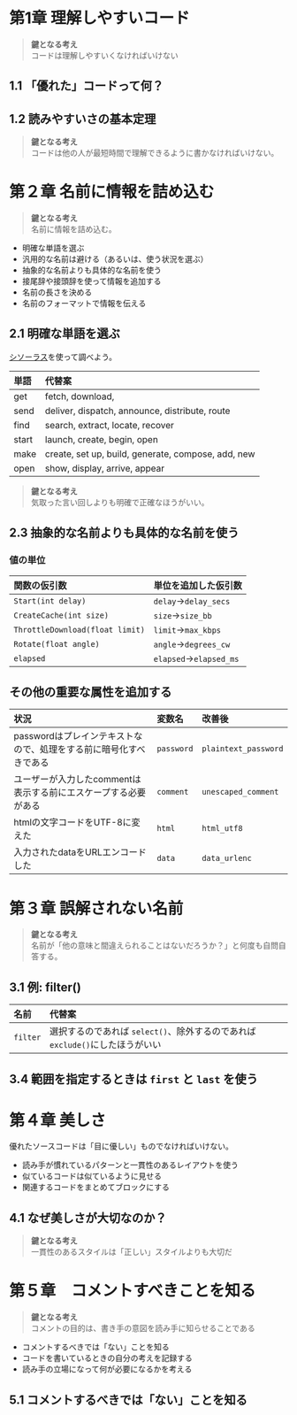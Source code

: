 # 第1章 理解しやすいコード
> **鍵となる考え**<br>
> コードは理解しやすいくなければいけない

## 1.1 「優れた」コードって何？

## 1.2 読みやすいさの基本定理
> **鍵となる考え**<br>
> コードは他の人が最短時間で理解できるように書かなければいけない。

# 第２章 名前に情報を詰め込む

> **鍵となる考え**<br>
> 名前に情報を詰め込む。

- 明確な単語を選ぶ
- 汎用的な名前は避ける（あるいは、使う状況を選ぶ）
- 抽象的な名前よりも具体的な名前を使う
- 接尾辞や接頭辞を使って情報を追加する
- 名前の長さを決める
- 名前のフォーマットで情報を伝える

## 2.1 明確な単語を選ぶ
[シソーラス](https://www.collinsdictionary.com/jp/dictionary/english-thesaurus)を使って調べよう。

|単語|代替案|
|:-|:-|
|get|fetch, download,|
|send|deliver, dispatch, announce, distribute, route|
|find|search, extract, locate, recover|
|start|launch, create, begin, open|
|make|create, set up, build, generate, compose, add, new|
|open|show, display, arrive, appear|

> **鍵となる考え**<br>
> 気取った言い回しよりも明確で正確なほうがいい。

## 2.3 抽象的な名前よりも具体的な名前を使う
### 値の単位

|関数の仮引数|単位を追加した仮引数|
|:-|:-|
|`Start(int delay)`|`delay`→`delay_secs`|
|`CreateCache(int size)`|`size`→`size_bb`|
|`ThrottleDownload(float limit)`|`limit`→`max_kbps`|
|`Rotate(float angle)`|`angle`→`degrees_cw`|
|`elapsed`|`elapsed`→`elapsed_ms`|

## その他の重要な属性を追加する
|状況|変数名|改善後|
|:-|:-|:-|
|passwordはプレインテキストなので、処理をする前に暗号化すべきである|`password`|`plaintext_password`|
|ユーザーが入力したcommentは表示する前にエスケープする必要がある|`comment`|`unescaped_comment`|
|htmlの文字コードをUTF-8に変えた|`html`|`html_utf8`|
|入力されたdataをURLエンコードした|`data`|`data_urlenc`|

# 第３章 誤解されない名前
> **鍵となる考え**<br>
> 名前が「他の意味と間違えられることはないだろうか？」と何度も自問自答する。

## 3.1 例: filter()

|名前|代替案|
|:-|:-|
|`filter`|選択するのであれば `select()`、除外するのであれば`exclude()`にしたほうがいい|

## 3.4 範囲を指定するときは `first` と `last` を使う

# 第４章 美しさ
優れたソースコードは「目に優しい」ものでなければいけない。

- 読み手が慣れているパターンと一貫性のあるレイアウトを使う
- 似ているコードは似ているように見せる
- 関連するコードをまとめてブロックにする

## 4.1 なぜ美しさが大切なのか？

> **鍵となる考え**<br>
> 一貫性のあるスタイルは「正しい」スタイルよりも大切だ

# 第５章　コメントすべきことを知る

> **鍵となる考え**<br>
> コメントの目的は、書き手の意図を読み手に知らせることである

- コメントするべきでは「ない」ことを知る
- コードを書いているときの自分の考えを記録する
- 読み手の立場になって何が必要になるかを考える

## 5.1 コメントするべきでは「ない」ことを知る


